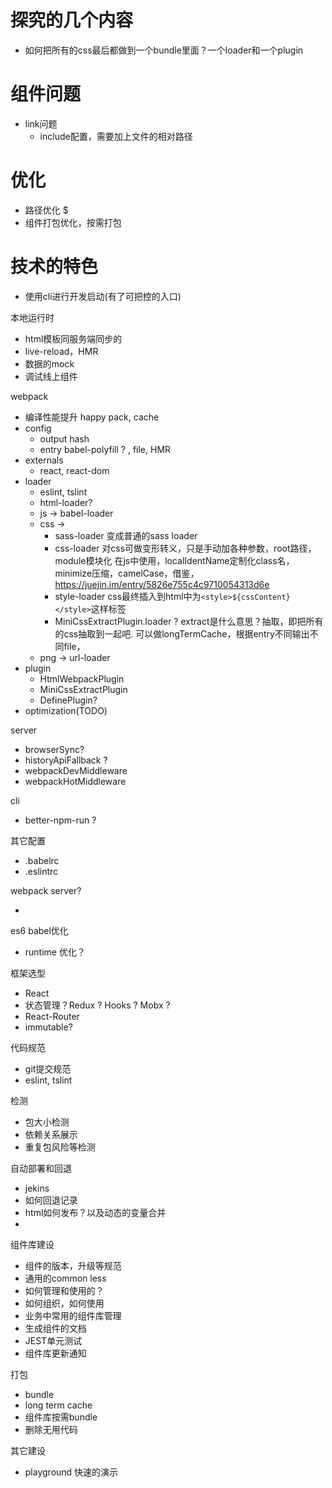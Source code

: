 # 探究的几个内容

* 如何把所有的css最后都做到一个bundle里面？一个loader和一个plugin

# 组件问题

* link问题
    * include配置，需要加上文件的相对路径

# 优化

* 路径优化 $
* 组件打包优化，按需打包

# 技术的特色

* 使用cli进行开发启动(有了可把控的入口)

本地运行时

* html模板同服务端同步的
* live-reload，HMR
* 数据的mock
* 调试线上组件

webpack

* 编译性能提升 happy pack, cache
* config
    * output hash
    * entry babel-polyfill ? , file, HMR
* externals 
    * react, react-dom
* loader 
    * eslint, tslint
    * html-loader?
    * js -> babel-loader
    * css -> 
        * sass-loader 变成普通的sass loader
        * css-loader 对css可做变形转义，只是手动加各种参数，root路径，module模块化 在js中使用，localIdentName定制化class名，minimize压缩，camelCase，借鉴，https://juejin.im/entry/5826e755c4c9710054313d6e
        * style-loader css最终插入到html中为`<style>${cssContent}</style>`这样标签
        * MiniCssExtractPlugin.loader ? extract是什么意思？抽取，即把所有的css抽取到一起吧. 可以做longTermCache，根据entry不同输出不同file，
    * png -> url-loader
* plugin 
    * HtmlWebpackPlugin
    * MiniCssExtractPlugin
    * DefinePlugin?
* optimization(TODO)

server

* browserSync?
* historyApiFallback ?
* webpackDevMiddleware
* webpackHotMiddleware

cli 

* better-npm-run ? 

其它配置

* .babelrc
* .eslintrc

webpack server?

* 

es6 babel优化

* runtime 优化？

框架选型

* React
* 状态管理？Redux ? Hooks ? Mobx ?
* React-Router
* immutable?

代码规范

* git提交规范
* eslint, tslint

检测

* 包大小检测
* 依赖关系展示
* 重复包风险等检测

自动部署和回退

* jekins
* 如何回退记录
* html如何发布？以及动态的变量合并
* 

组件库建设

* 组件的版本，升级等规范
* 通用的common less
* 如何管理和使用的？
* 如何组织，如何使用
* 业务中常用的组件库管理
* 生成组件的文档
* JEST单元测试
* 组件库更新通知

打包

* bundle
* long term cache
* 组件库按需bundle
* 删除无用代码

其它建设

* playground 快速的演示